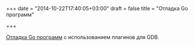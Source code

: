 +++
date = "2014-10-22T17:40:05+03:00"
draft = false
title = "Отладка Go программ"

+++

<p><a href="http://blog.securitymouse.com/2014/10/golang-debugging-turning-pennies-into-gs.html">Отладка Go программ</a>&nbsp;с использованием плагинов для GDB.</p>

